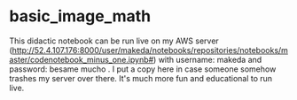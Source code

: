 # basic_image_math

This didactic notebook can be run live on my AWS server (http://52.4.107.176:8000/user/makeda/notebooks/repositories/notebooks/master/codenotebook_minus_one.ipynb#) with username: makeda and password: besame mucho 
. I put a copy here in case someone somehow trashes my server over there. It's much more fun and educational to run live. 
